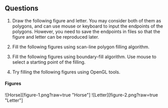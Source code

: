 ## Questions
1. Draw the following figure and letter. You may consider both of them as polygons, and can use mouse or keyboard to input the endpoints of the polygons. However, you need to save the endpoints in files so that the figure and letter can be reproduced later.

2. Fill the following figures using scan-line polygon filling algorithm.

3. Fill the following figures using boundary-fill algorithm. Use mouse to select a starting point of the filling.

4. Try filling the following figures using OpenGL tools.

#### Figures
![Horse][figure-1.png?raw=true "Horse"]
![Letter][figure-2.png?raw=true "Letter"]
